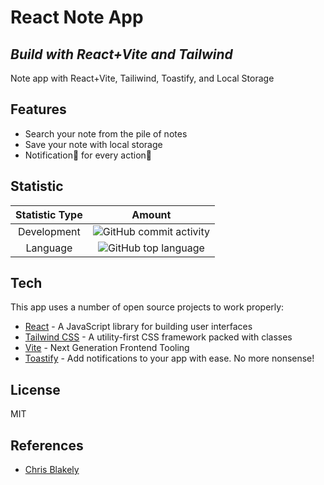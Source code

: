 # React Note App
## _Build with React+Vite and Tailwind_

Note app with React+Vite, Tailiwind, Toastify, and Local Storage

## Features

- Search your note from the pile of notes
- Save your note with local storage
- Notification📄 for every action🦾 

## Statistic
|Statistic Type|Amount|
|:---:|:---:|
|Development|![GitHub commit activity](https://img.shields.io/github/commit-activity/y/ninoslat1/react-note-app)|
|Language|![GitHub top language](https://img.shields.io/github/languages/top/ninoslat1/react-note-app?color=yellow)|

## Tech

This app uses a number of open source projects to work properly:

- [React](https://reactjs.org/) - A JavaScript library for building user interfaces
- [Tailwind CSS](https://getbootstrap.com/) - A utility-first CSS framework packed with classes
- [Vite](https://vitejs.dev/) - Next Generation Frontend Tooling
- [Toastify](https://www.npmjs.com/package/react-toastify) - Add notifications to your app with ease. No more nonsense!

## License

MIT

## References

- [Chris Blakely](https://www.youtube.com/watch?v=8KB3DHI-QbM)
